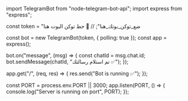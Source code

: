 import TelegramBot from "node-telegram-bot-api";
import express from "express";

const token = "ضع_توكن_بوتك_هنا"; // 🔹 حط توكن البوت هنا

const bot = new TelegramBot(token, { polling: true });
const app = express();

bot.on("message", (msg) => {
  const chatId = msg.chat.id;
  bot.sendMessage(chatId, "تم استلام رسالتك ✅");
});

app.get("/", (req, res) => {
  res.send("Bot is running ✅");
});

const PORT = process.env.PORT || 3000;
app.listen(PORT, () => {
  console.log("Server is running on port", PORT);
});

